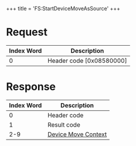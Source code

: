 +++
title = 'FS:StartDeviceMoveAsSource'
+++

# Request

| Index Word | Description                |
|------------|----------------------------|
| 0          | Header code \[0x08580000\] |

# Response

| Index Word | Description                                                             |
|------------|-------------------------------------------------------------------------|
| 0          | Header code                                                             |
| 1          | Result code                                                             |
| 2-9        | [Device Move Context](Filesystem_services#devicemovecontext "wikilink") |
